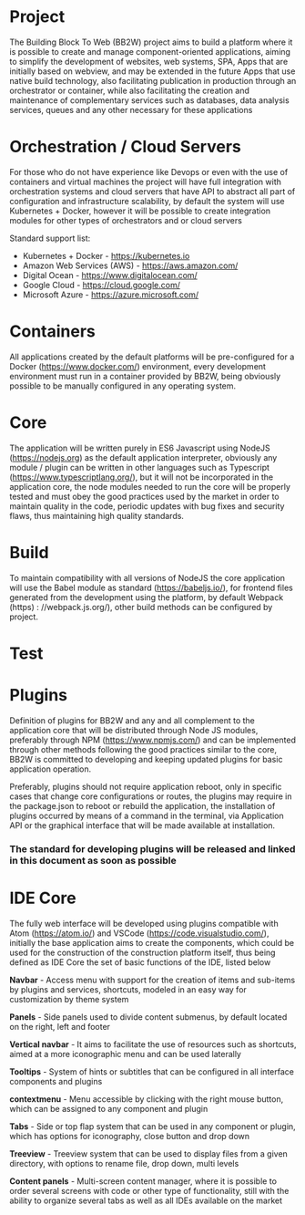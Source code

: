 # Project

The Building Block To Web (BB2W) project aims to build a platform where it is possible to create and manage component-oriented applications, aiming to simplify the development of websites, web systems, SPA, Apps that are initially based on webview, and may be extended in the future Apps that use native build technology, also facilitating publication in production through an orchestrator or container, while also facilitating the creation and maintenance of complementary services such as databases, data analysis services, queues and any other necessary for these applications

# Orchestration / Cloud Servers

For those who do not have experience like Devops or even with the use of containers and virtual machines the project will have full integration with orchestration systems and cloud servers that have API to abstract all part of configuration and infrastructure scalability, by default the system will use Kubernetes + Docker, however it will be possible to create integration modules for other types of orchestrators and or cloud servers

Standard support list:
- Kubernetes + Docker - https://kubernetes.io
- Amazon Web Services (AWS) - https://aws.amazon.com/
- Digital Ocean - https://www.digitalocean.com/
- Google Cloud - https://cloud.google.com/
- Microsoft Azure - https://azure.microsoft.com/

# Containers

All applications created by the default platforms will be pre-configured for a Docker (https://www.docker.com/) environment, every development environment must run in a container provided by BB2W, being obviously possible to be manually configured in any operating system.

# Core

The application will be written purely in ES6 Javascript using NodeJS (https://nodejs.org) as the default application interpreter, obviously any module / plugin can be written in other languages such as Typescript (https://www.typescriptlang.org/), but it will not be incorporated in the application core, the node modules needed to run the core will be properly tested and must obey the good practices used by the market in order to maintain quality in the code, periodic updates with bug fixes and security flaws, thus maintaining high quality standards.

# Build

To maintain compatibility with all versions of NodeJS the core application will use the Babel module as standard (https://babeljs.io/), for frontend files generated from the development using the platform, by default Webpack (https) : //webpack.js.org/), other build methods can be configured by project.

# Test



# Plugins

Definition of plugins for BB2W and any and all complement to the application core that will be distributed through Node JS modules, preferably through NPM (https://www.npmjs.com/) and can be implemented through other methods following the good practices similar to the core, BB2W is committed to developing and keeping updated plugins for basic application operation.

Preferably, plugins should not require application reboot, only in specific cases that change core configurations or routes, the plugins may require in the package.json to reboot or rebuild the application, the installation of plugins occurred by means of a command in the terminal, via Application API or the graphical interface that will be made available at installation.

### The standard for developing plugins will be released and linked in this document as soon as possible

# IDE Core

The fully web interface will be developed using plugins compatible with Atom (https://atom.io/) and VSCode (https://code.visualstudio.com/), initially the base application aims to create the components, which could be used for the construction of the construction platform itself, thus being defined as IDE Core the set of basic functions of the IDE, listed below

**Navbar** - Access menu with support for the creation of items and sub-items by plugins and services, shortcuts, modeled in an easy way for customization by theme system

**Panels** - Side panels used to divide content submenus, by default located on the right, left and footer

**Vertical navbar** - It aims to facilitate the use of resources such as shortcuts, aimed at a more iconographic menu and can be used laterally

**Tooltips** - System of hints or subtitles that can be configured in all interface components and plugins

**contextmenu** - Menu accessible by clicking with the right mouse button, which can be assigned to any component and plugin

**Tabs** - Side or top flap system that can be used in any component or plugin, which has options for iconography, close button and drop down

**Treeview** - Treeview system that can be used to display files from a given directory, with options to rename file, drop down, multi levels

**Content panels** - Multi-screen content manager, where it is possible to order several screens with code or other type of functionality, still with the ability to organize several tabs as well as all IDEs available on the market